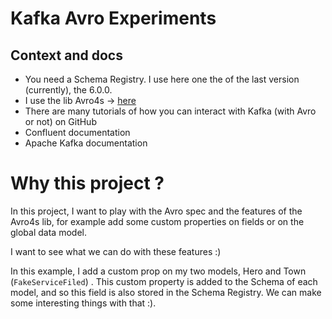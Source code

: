 # Kafka Avro Experiments

## Context and docs 
 
- You need a Schema Registry. I use here one the of the last version (currently), the 6.0.0. 
- I use the lib Avro4s -> [here]("https://github.com/sksamuel/avro4s")
- There are many tutorials of how you can interact with Kafka (with Avro or not)  on GitHub
- Confluent documentation 
- Apache Kafka documentation 

# Why this project ? 
In this project, I want to play with the Avro spec and the features of the Avro4s lib, for example add some custom 
properties on fields or on the global data model. 

I want to see what we can do with these features :) 

In this example, I add a custom prop on my two models, Hero and Town (`FakeServiceFiled`) . This custom property is added 
to the Schema of each model, and so this field is also stored in the Schema Registry. 
We can make some interesting things with that :). 